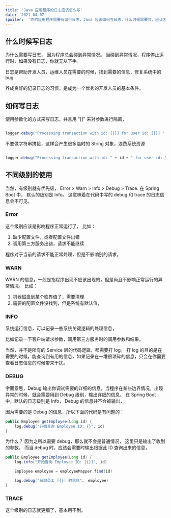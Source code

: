 ```yaml
---
title: 'Java 应用程序的日志应该怎么写'
date: '2021-04-07'
spoiler:  '你的应用程序需要有运行日志，Java 应该如何写日志，什么时候需要写，应该怎么写呢？'
---
```


## 什么时候写日志
为什么需要写日志， 因为程序总会碰到异常情况。 当碰到异常情况，程序停止运行时，如果没有日志，你就无从下手。

日志是帮助开发人员，运维人员在需要的时候，找到需要的信息，修复系统中的 bug

养成良好的记录日志的习惯，是成为一个优秀的开发人员的基本条件。

## 如何写日志

使用参数化的方式来写日志，并且用 "[]" 来对参数进行隔离，

```java

logger.debug("Processing transaction with id: [{}] for user id: [{}] ", id, userId);

```

不要做字符串拼接，这样会产生很多临时的 String 对象，浪费系统资源

```java

logger.debug("Processing transaction with id: " + id + " for user id: " + userId);

```

## 不同级别的使用

当然，有级别就有优先级， Error > Warn > Info > Debug > Trace.  在 Spring Boot 中， 默认的级别是 Info。 这意味着在代码中写的 debug 和 trace 的日志信息会不可见。

### Error

这个级别应该是影响程序正常运行了， 比如：

1. 缺少配置文件，或者配置文件出错
2. 调用第三方服务出错，请求不能继续

程序对于当前的请求不能正常处理，但是不影响别的请求，

### WARN

WARN 的信息，一般是指程序出现不应该出现的，但是尚且不影响正常运行的异常情况。 比如：

1. 机器磁盘到某个临界值了，需要清理
2. 需要的配置文件没找到，但是系统有默认值，

### INFO

系统运行信息，可以记录一些系统关键逻辑的处理信息，

比如记录一下客户端请求参数，调用第三方服务时的调用参数和结果。

当然，并不是所有的 Service 层的代码逻辑，都需要打 log。 打 log 的目的是在需要的时候，能查询到有用的信息，如果记录在一堆很琐碎的信息，只会在你需要查看日志信息的时候带来干扰。

### DEBUG

字面意思，Debug 输出你调试需要的详细的信息，当程序在某些边界情况，出现异常的时候，就会需要用到 Debug 级别，输出详细的信息。 在 Spring Boot 中，默认的日志级别是 Info， Debug 的信息并不会被输出，

因为需要的是 Debug 的信息，所以下面的代码是有问题的：

```java
public Employee getEmployee(Long id) {
    log.debug("开始查询 Employee ID: {}", id)
}
```

为什么？ 因为之所以需要 debug，那么就不会是普通情况， 这里只是输出了收到的参数， 而当 debug 时，应该会需要时输出根据此 ID 查询出来的信息，

```java
public Employee getEmployee(Long id) {
    log.info("开始查询 Employee ID: [{}]", id)

    Employee employee = employeeMapper.find(id)

    log.debug("获取员工 [{}] 的信息"， employee)
}
```

### TRACE

这个级别的日志就更细了，基本用不到。

